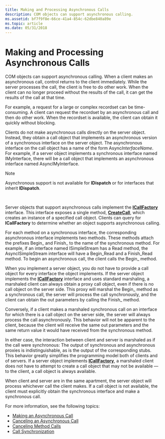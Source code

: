 ```yaml
---
title: Making and Processing Asynchronous Calls
description: COM objects can support asynchronous calling.
ms.assetid: bf7f9f8e-66ce-41a4-854c-62dbe840a89e
ms.topic: article
ms.date: 05/31/2018
---
```


# Making and Processing Asynchronous Calls

COM objects can support asynchronous calling. When a client makes an asynchronous call, control returns to the client immediately. While the server processes the call, the client is free to do other work. When the client can no longer proceed without the results of the call, it can get the results of the call at that time.

For example, a request for a large or complex recordset can be time-consuming. A client can request the recordset by an asynchronous call and then do other work. When the recordset is available, the client can obtain it quickly without blocking.

Clients do not make asynchronous calls directly on the server object. Instead, they obtain a call object that implements an asynchronous version of a synchronous interface on the server object. The asynchronous interface on the call object has a name of the form Async*InterfaceName*. For example, if a server object implements a synchronous interface named IMyInterface, there will be a call object that implements an asynchronous interface named AsyncIMyInterface.

> [!Note]  
> Asynchronous support is not available for **IDispatch** or for interfaces that inherit **IDispatch**.

 

Server objects that support asynchronous calls implement the [**ICallFactory**](https://msdn.microsoft.com/library/ms680133(v=VS.85).aspx) interface. This interface exposes a single method, [**CreateCall**](https://msdn.microsoft.com/library/ms688577(v=VS.85).aspx), which creates an instance of a specified call object. Clients can query for **ICallFactory** to determine whether an object supports asynchronous calling.

For each method on a synchronous interface, the corresponding asynchronous interface implements two methods. These methods attach the prefixes Begin\_ and Finish\_ to the name of the synchronous method. For example, if an interface named ISimpleStream has a Read method, the AsyncISimpleStream interface will have a Begin\_Read and a Finish\_Read method. To begin an asynchronous call, the client calls the Begin\_ method.

When you implement a server object, you do not have to provide a call object for every interface the object implements. If the server object implements the [**ICallFactory**](https://msdn.microsoft.com/library/ms680133(v=VS.85).aspx) interface and uses standard marshaling, a marshaled client can always obtain a proxy call object, even if there is no call object on the server side. This proxy will marshal the Begin\_ method as a synchronous call, the server will process the call synchronously, and the client can obtain the out parameters by calling the Finish\_ method.

Conversely, if a client makes a marshaled synchronous call on an interface for which there is a call object on the server side, the server will always process the call asynchronously. This behavior will not be apparent to the client, because the client will receive the same out parameters and the same return value it would have received from the synchronous method.

In either case, the interaction between client and server is marshaled as if the call were synchronous: The output of synchronous and asynchronous proxies is indistinguishable, as is the output of the corresponding stubs. This behavior greatly simplifies the programming model both of clients and of servers. If a server object implements [**ICallFactory**](https://msdn.microsoft.com/library/ms680133(v=VS.85).aspx), a marshaled client does not have to attempt to create a call object that may not be available — to the client, a call object is always available.

When client and server are in the same apartment, the server object will process whichever call the client makes. If a call object is not available, the client must explicitly obtain the synchronous interface and make a synchronous call.

For more information, see the following topics:

-   [Making an Asynchronous Call](making-an-asynchronous-call.md)
-   [Canceling an Asynchronous Call](canceling-an-asynchronous-call.md)
-   [Canceling Method Calls](canceling-method-calls.md)
-   [Call Synchronization](call-synchronization.md)

 

 




